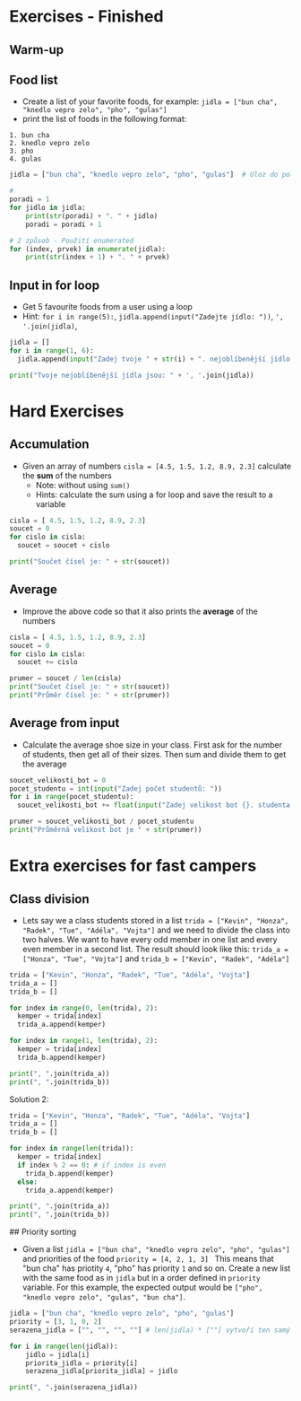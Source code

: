 # Exercises - Finished

## Warm-up

## Food list
* Create a list of your favorite foods, for example: `jidla = ["bun cha", "knedlo vepro zelo", "pho", "gulas"]`
* print the list of foods in the following format:

```
1. bun cha
2. knedlo vepro zelo
3. pho
4. gulas
```

```python
jidla = ["bun cha", "knedlo vepro zelo", "pho", "gulas"]  # Uloz do pole svoje oblibena jidla podle tvych priorit.

#
poradi = 1
for jidlo in jidla:
    print(str(poradi) + ". " + jidlo)
    poradi = poradi + 1

# 2 způsob - Použití enumerated
for (index, prvek) in enumerate(jidla):
    print(str(index + 1) + ". " + prvek)
```

## Input in for loop
* Get 5 favourite foods from a user using a loop
 * Hint: `for i in range(5):`, `jidla.append(input("Zadejte jídlo: "))`, `', '.join(jidla)`,

```python
jidla = []
for i in range(1, 6):
  jidla.append(input("Zadej tvoje " + str(i) + ". nejoblíbenější jídlo: "))

print("Tvoje nejoblíbenější jídla jsou: " + ', '.join(jidla))  
```

# Hard Exercises

## Accumulation
* Given an array of numbers `cisla = [4.5, 1.5, 1.2, 8.9, 2.3]` calculate the **sum** of the numbers
  * Note: without using `sum()`
  * Hints: calculate the sum using a for loop and save the result to a variable

```python
cisla = [ 4.5, 1.5, 1.2, 8.9, 2.3]
soucet = 0
for cislo in cisla:
  soucet = soucet + cislo

print("Součet čísel je: " + str(soucet))
```

## Average
* Improve the above code so that it also prints the **average** of the numbers

```python
cisla = [ 4.5, 1.5, 1.2, 8.9, 2.3]
soucet = 0
for cislo in cisla:
  soucet += cislo

prumer = soucet / len(cisla)
print("Součet čísel je: " + str(soucet))
print("Průměr čísel je: " + str(prumer))
```  
## Average from input
* Calculate the average shoe size in your class. First ask for the number of students, then get all of their sizes. Then sum and divide them to get the average

```python
soucet_velikosti_bot = 0
pocet_studentu = int(input("Zadej počet studentů: "))
for i in range(pocet_studentu):
  soucet_velikosti_bot += float(input("Zadej velikost bot {}. studenta: ".format(i + 1)))

prumer = soucet_velikosti_bot / pocet_studentu
print("Průměrná velikost bot je " + str(prumer))  
```

# Extra exercises for fast campers

## Class division
* Lets say we a class students stored in a list `trida = ["Kevin", "Honza", "Radek", "Tue", "Adéla", "Vojta"]` and we need to divide the class into two halves. We want to have every odd member in one list and every even member in a second list. The result should look like this: `trida_a = ["Honza", "Tue", "Vojta"]` and `trida_b = ["Kevin", "Radek", "Adéla"]`

```python
trida = ["Kevin", "Honza", "Radek", "Tue", "Adéla", "Vojta"]
trida_a = []
trida_b = []

for index in range(0, len(trida), 2):
  kemper = trida[index]
  trida_a.append(kemper)

for index in range(1, len(trida), 2):
  kemper = trida[index]
  trida_b.append(kemper)  

print(", ".join(trida_a))
print(", ".join(trida_b))
```

Solution 2:

```python
trida = ["Kevin", "Honza", "Radek", "Tue", "Adéla", "Vojta"]
trida_a = []
trida_b = []

for index in range(len(trida)):
  kemper = trida[index]
  if index % 2 == 0: # if index is even
    trida_b.append(kemper)
  else:
    trida_a.append(kemper)  

print(", ".join(trida_a))
print(", ".join(trida_b))
```

## Priority sorting
* Given a list `jidla = ["bun cha", "knedlo vepro zelo", "pho", "gulas"]` and priorities of the food `priority = [4, 2, 1, 3]
` This means that "bun cha" has priotity `4`, "pho" has priority `1` and so on. Create a new list with the same food as in `jidla` but in a order defined in `priority` variable. For this example, the expected output would be `["pho", "knedlo vepro zelo", "gulas", "bun cha"]`.

```python
jidla = ["bun cha", "knedlo vepro zelo", "pho", "gulas"]
priority = [3, 1, 0, 2]
serazena_jidla = ["", "", "", ""] # len(jidla) * [""] vytvoří ten samý list

for i in range(len(jidla)):
    jidlo = jidla[i]
    priorita_jidla = priority[i]
    serazena_jidla[priorita_jidla] = jidlo

print(", ".join(serazena_jidla))
```

